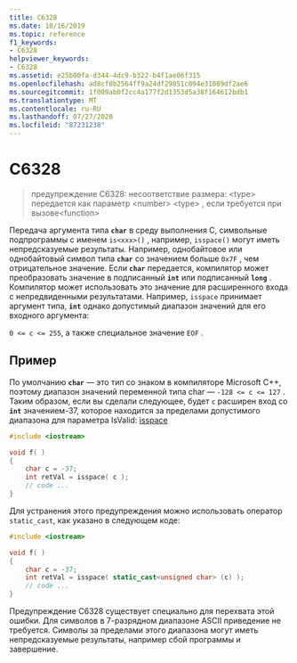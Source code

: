 ```yaml
---
title: C6328
ms.date: 10/16/2019
ms.topic: reference
f1_keywords:
- C6328
helpviewer_keywords:
- C6328
ms.assetid: e25b00fa-d344-4dc9-b322-b4f1ae06f315
ms.openlocfilehash: ad8cf0b2564ff9a24df29851c094e31089df2ae6
ms.sourcegitcommit: 1f009ab0f2cc4a177f2d1353d5a38f164612bdb1
ms.translationtype: MT
ms.contentlocale: ru-RU
ms.lasthandoff: 07/27/2020
ms.locfileid: "87231238"
---
```

# <a name="c6328"></a>C6328

> предупреждение C6328: несоответствие размера: \<type> передается как параметр \<number> \<type> , если требуется при вызове\<function>

Передача аргумента типа **`char`** в среду выполнения C, символьные подпрограммы с именем `is<xxx>()` , например, `isspace()` могут иметь непредсказуемые результаты. Например, однобайтовое или однобайтовый символ типа **`char`** со значением больше `0x7F` , чем отрицательное значение. Если **`char`** передается, компилятор может преобразовать значение в подписанный **`int`** или подписанный **`long`** . Компилятор может использовать это значение для расширенного входа с непредвиденными результатами. Например, `isspace` принимает аргумент типа, **`int`** однако допустимый диапазон значений для его входного аргумента:

`0 <= c <= 255`, а также специальное значение `EOF` .

## <a name="example"></a>Пример

По умолчанию **`char`** — это тип со знаком в компиляторе Microsoft C++, поэтому диапазон значений переменной типа char — `-128 <= c <= 127` . Таким образом, если вы сделали следующее, будет `c` расширен вход со **`int`** значением-37, которое находится за пределами допустимого диапазона для параметра IsValid: [isspace](/cpp/standard-library/locale-functions#isspace)

```cpp
#include <iostream>

void f( )
{
    char c = -37;
    int retVal = isspace( c );
    // code ...
}
```

Для устранения этого предупреждения можно использовать оператор `static_cast`, как указано в следующем коде:

```cpp
#include <iostream>

void f( )
{
    char c = -37;
    int retVal = isspace( static_cast<unsigned char> (c) );
    // code ...
}
```

Предупреждение C6328 существует специально для перехвата этой ошибки. Для символов в 7-разрядном диапазоне ASCII приведение не требуется. Символы за пределами этого диапазона могут иметь непредсказуемые результаты, например сбой программы и завершение.
